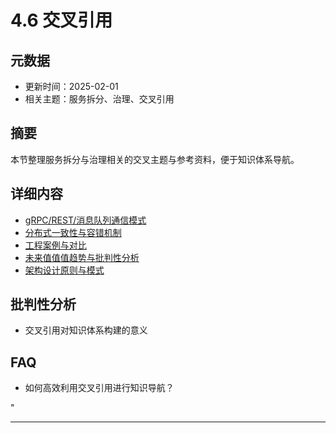 ﻿# 4.6 交叉引用

## 元数据

- 更新时间：2025-02-01
- 相关主题：服务拆分、治理、交叉引用

## 摘要

本节整理服务拆分与治理相关的交叉主题与参考资料，便于知识体系导航。

## 详细内容

- [gRPC/REST/消息队列通信模式](../3.3.2_gRPC_REST_消息队列通信模式.md)
- [分布式一致性与容错机制](../3.3.3_分布式一致性与容错机制.md)
- [工程案例与对比](./4.3_工程案例与对比.md)
- [未来值值值趋势与批判性分析](./4.5_未来值值值趋势与批判性分析.md)
- [架构设计原则与模式](../../01_architecture_principles.md)

## 批判性分析

- 交叉引用对知识体系构建的意义

## FAQ

- 如何高效利用交叉引用进行知识导航？

"

---
